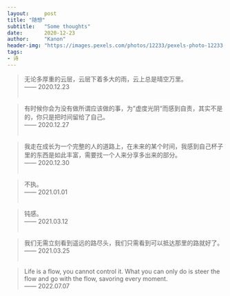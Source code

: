 ```yaml
---
layout:     post
title: "随想"
subtitle:   "Some thoughts"
date:       2020-12-23
author:     "Kanon"
header-img: "https://images.pexels.com/photos/12233/pexels-photo-12233.jpeg?auto=compress&cs=tinysrgb&dpr=2&h=750&w=1260"
tags:
- 诗
---
```


> 无论多厚重的云层，云层下着多大的雨，云上总是晴空万里。<br/>
—— 2020.12.23
<br/><br/>

> 有时候你会为没有做所谓应该做的事，为”虚度光阴“而感到自责，其实不是的，你只是把时间留给了自己。<br/>
—— 2020.12.27
<br/><br/>

> 我走在成长为一个完整的人的道路上，在未来的某个时间，我感到自己杯子里的东西是如此丰富，需要找一个人来分享多出来的部分。<br/>
—— 2020.12.30
<br/><br/>

> 不执。 <br/>
—— 2021.01.01
<br/><br/>

> 钝感。 <br/>
—— 2021.03.12
<br/><br/>

> 我们无需立刻看到遥远的路尽头，我们只需看到可以抵达那里的路就好了。 <br/>
—— 2021.03.25
<br/><br/>

> Life is a flow, you cannot control it. What you can only do is steer the flow and go with the flow, savoring every moment. <br/>
—— 2022.07.07

<br/><br/><br/>
